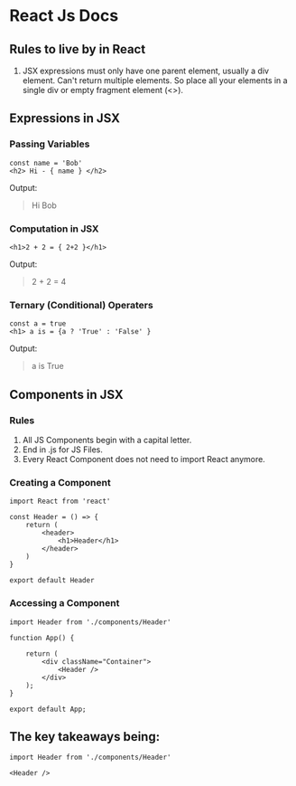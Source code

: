 # React Js Docs

## Rules to live by in React

1. JSX expressions must only have one parent element, usually a div element. Can't return multiple elements. So place all your elements in a single div or empty fragment element (<>).


## Expressions in JSX

### Passing Variables

```
const name = 'Bob'
<h2> Hi - { name } </h2>
```

Output:<br>
> Hi Bob

### Computation in JSX
```
<h1>2 + 2 = { 2+2 }</h1>
```
Output:<br>
> 2 + 2 = 4

### Ternary (Conditional) Operaters
```
const a = true
<h1> a is = {a ? 'True' : 'False' }
```
Output:<br>
> a is True

## Components in JSX

### Rules

1. All JS Components begin with a capital letter.
2. End in .js for JS Files.
3. Every React Component does not need to import React anymore.

### Creating a Component

```
import React from 'react'

const Header = () => {
	return (
		<header>
			<h1>Header</h1>
		</header>
	)
}

export default Header
```

### Accessing a Component

```
import Header from './components/Header'

function App() {

	return (
		<div className="Container">
			<Header />
		</div>
	);
}

export default App;
```
**The key takeaways being:** <br>
---

`import Header from './components/Header'`<br>

`<Header />`



